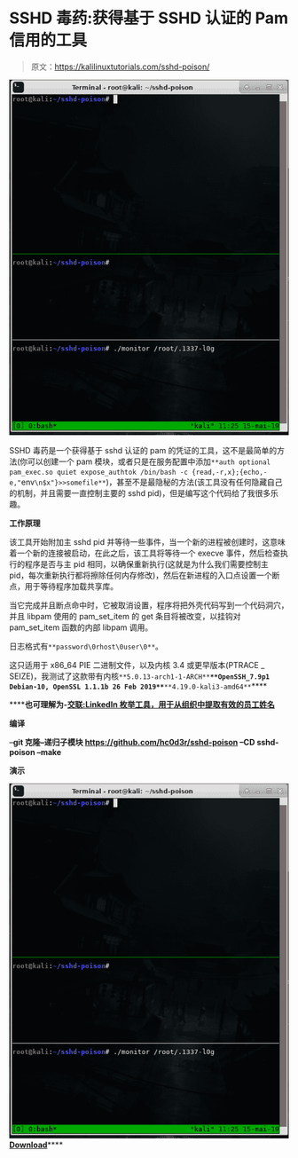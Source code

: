 # SSHD 毒药:获得基于 SSHD 认证的 Pam 信用的工具

> 原文：<https://kalilinuxtutorials.com/sshd-poison/>

[![SSHD Poison : A Tool To Get Creds Of Pam Based SSHD Authentication](img/84baa0f8b241404a94c761a18f4dfd4c.png "SSHD Poison : A Tool To Get Creds Of Pam Based SSHD Authentication")](https://1.bp.blogspot.com/-OZYdOH3Wq2A/XPAvzbpfpfI/AAAAAAAAAl4/2UEVL2CmEAM4lR73s9CbgL4kXC8LXvd4ACLcBGAs/s1600/Peek%2B15-05-2019%2B11-25.gif)

SSHD 毒药是一个获得基于 sshd 认证的 pam 的凭证的工具，这不是最简单的方法(你可以创建一个 pam 模块，或者只是在服务配置中添加`**auth optional pam_exec.so quiet expose_authtok /bin/bash -c {read,-r,x};{echo,-e,"`env`\n$x"}>>somefile**`)，甚至不是最隐秘的方法(该工具没有任何隐藏自己的机制，并且需要一直控制主要的 sshd pid)，但是编写这个代码给了我很多乐趣。

**工作原理**

该工具开始附加主 sshd pid 并等待一些事件，当一个新的进程被创建时，这意味着一个新的连接被启动，在此之后，该工具将等待一个 execve 事件，然后检查执行的程序是否与主 pid 相同，以确保重新执行(这就是为什么我们需要控制主 pid，每次重新执行都将擦除任何内存修改)，然后在新进程的入口点设置一个断点，用于等待程序加载共享库。

当它完成并且断点命中时，它被取消设置，程序将把外壳代码写到一个代码洞穴，并且 libpam 使用的 pam_set_item 的 get 条目将被改变，以挂钩对 pam_set_item 函数的内部 libpam 调用。

日志格式有`**password\0rhost\0user\0**`。

这只适用于 x86_64 PIE 二进制文件，以及内核 3.4 或更早版本(PTRACE _ SEIZE)，我测试了这款带有内核`**5.0.13-arch1-1-ARCH**`**`**OpenSSH_7.9p1 Debian-10, OpenSSL 1.1.1b 26 Feb 2019**`**`**4.19.0-kali3-amd64**`****

 ******也可理解为-[交联:LinkedIn 枚举工具，用于从组织中提取有效的员工姓名](https://kalilinuxtutorials.com/crosslinked/)**

**编译**

–**git 克隆–递归子模块 https://github.com/hc0d3r/sshd-poison
–CD sshd-poison
–make**

**演示**

![SSHD Poison : A Tool To Get Creds Of Pam Based SSHD Authentication](img/84baa0f8b241404a94c761a18f4dfd4c.png "SSHD Poison : A Tool To Get Creds Of Pam Based SSHD Authentication")[**Download**](https://github.com/hc0d3r/sshd-poison)****